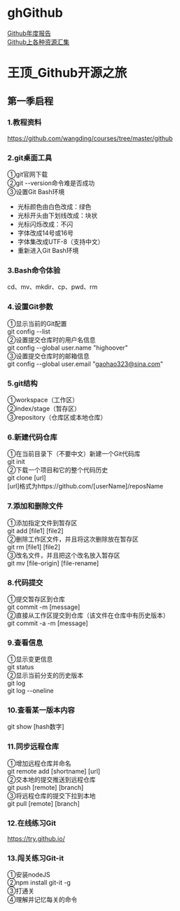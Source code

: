 # ghGithub

[Github年度报告](https://octoverse.github.com/)  
[Github上各种资源汇集](https://github.com/sindresorhus/awesome/)  

# 王顶_Github开源之旅

## 第一季启程

### 1.教程资料
https://github.com/wangding/courses/tree/master/github

### 2.git桌面工具
①git官网下载  
②git --version命令难是否成功  
③设置Git Bash环境  
- 光标颜色由白色改成：绿色
- 光标开头由下划线改成：块状
- 光标闪烁改成：不闪
- 字体改成14号或16号
- 字体集改成UTF-8（支持中文）
- 重新进入Git Bash环境

### 3.Bash命令体验
cd、mv、mkdir、cp、pwd、rm

### 4.设置Git参数
①显示当前的Git配置  
git config --list  
②设置提交仓库时的用户名信息  
git config --global user.name "highoover"  
③设置提交仓库时的邮箱信息  
git config --global user.email "gaohao323@sina.com"

### 5.git结构
①workspace（工作区）  
②index/stage（暂存区）  
③repository（仓库区或本地仓库）

### 6.新建代码仓库
①在当前目录下（不要中文）新建一个Git代码库  
git init  
②下载一个项目和它的整个代码历史  
git clone [url]  
[url]格式为https://github.com/[userName]/reposName

### 7.添加和删除文件
①添加指定文件到暂存区  
git add [file1] [file2]  
②删除工作区文件，并且将这次删除放在暂存区  
git rm [file1] [file2]  
③改名文件，并且把这个改名放入暂存区  
git mv [file-origin] [file-rename]

### 8.代码提交
①提交暂存区到仓库  
git commit -m [message]  
②直接从工作区提交到仓库（该文件在仓库中有历史版本）  
git commit -a -m [message]

### 9.查看信息
①显示变更信息  
git status  
②显示当前分支的历史版本  
git log  
git log --oneline

### 10.查看某一版本内容
git show [hash数字]

### 11.同步远程仓库
①增加远程仓库并命名  
git remote add [shortname] [url]  
②交本地的提交推送到远程仓库  
git push [remote] [branch]  
③将远程仓库的提交下拉到本地  
git pull [remote] [branch]

### 12.在线练习Git
https://try.github.io/

### 13.闯关练习Git-it
①安装nodeJS  
②npm install git-it -g  
③打通关  
④理解并记忆每关的命令
